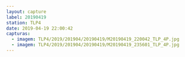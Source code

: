 ```yaml
---
layout: capture
label: 20190419
station: TLP4
date: 2019-04-19 22:00:42
capturas:
  - imagem: TLP4/2019/201904/20190419/M20190419_220042_TLP_4P.jpg
  - imagem: TLP4/2019/201904/20190419/M20190419_235601_TLP_4P.jpg
---
```

